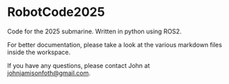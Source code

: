 # RobotCode2025
Code for the 2025 submarine. Written in python using ROS2.

For better documentation, please take a look at the various markdown files inside the workspace.

If you have any questions, please contact John at johnjamisonfoth@gmail.com.

